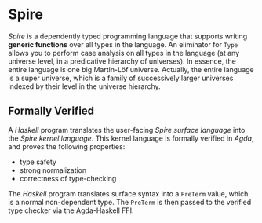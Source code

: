 Spire
=====

*Spire* is a dependently typed programming language that supports writing **generic
functions** over all types in the language.
An eliminator for `Type` allows you to perform case analysis on all types in the
language (at any universe level, in a predicative hierarchy of universes).
In essence, the entire language is one big Martin-Löf universe.
Actually, the entire language is a super universe, which is a family of successively
larger universes indexed by their level in the universe hierarchy.

Formally Verified
-----------------

A *Haskell* program translates the user-facing *Spire surface language* into the *Spire kernel language*.
This kernel language is formally verified in *Agda*, and proves the following properties:
* type safety
* strong normalization
* correctness of type-checking

The *Haskell* program translates surface syntax into a `PreTerm` value, which is a normal non-dependent
type. The `PreTerm` is then passed to the verified type checker via the Agda-Haskell FFI.
